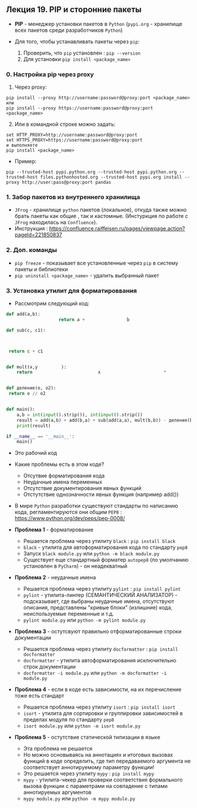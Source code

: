 ## Лекция 19. PIP и сторонние пакеты

* **PIP** - менеджер установки пакетов в `Python` (`pypi.org` - хранилище всех пакетов среди разработчиков `Python`)

* Для того, чтобы устанавливать пакеты через `pip`:
    1. Проверить, что `pip` установлен : `pip --version`
    2. Для установки `pip install <package_name>`

### 0. Настройка pip через proxy

1) Через proxy:

```
pip install --proxy http://username:password@proxy:port <package_name>
или
pip install --proxy https://username:password@proxy:port <package_name>
```

2) Или в командной строке можно задать:
```
set HTTP_PROXY=http://username:password@proxy:port
set HTTPS_PROXY=https://username:password@proxy:port
и выполняете
pip install <package_name>
```
* Пример:
```
pip --trusted-host pypi.python.org --trusted-host pypi.python.org --trusted-host files.pythonhosted.org --trusted-host pypi.org install --proxy http://user:pass@proxy:port pandas
```


### 1. Забор пакетов из внутреннего хранилища
* `JFrog` - хранилище `python` пакетов (локальное), откуда также можно брать пакеты как общие , так и кастомные. (Инстуркция по работе с `JFrog` находилась на `Confluence`).
* Инструкция : https://confluence.raiffeisen.ru/pages/viewpage.action?pageId=221850837

### 2. Доп. команды
* `pip freeze` - показывает все установленные через `pip` в систему пакеты и библиотеки
* `pip uninstall <package_name>` - удалить выбранный пакет

### 3. Установка утилит для форматироввания
* Рассмотрим следующий код:
```py
def add(a,b):
                    return a +                b

def sub(c, c1):



 return c + c1


def mult(x,y         ):
    return                         x                        *                     y


def деление(o, o2):
 return o // o2


def main():
    a,b = int(input().strip()), int(input().strip())
    result = add(a,b) + add(b,a) + sub(add(a,a), mult(b,b)) - деление(b,a) ** 2 + add(a,b) + add(b,a) + sub(add(a,a), mult(b,b)) - деление(b,a) ** 2
    print(result)

if __name__ == '__main__':
    main() 
```

* Это рабочий код
* Какие проблемы есть в этом коде?
    * Отсутвие форматирования кода
    * Неудачные имена переменных 
    * Отсутствие документирования явных функций
    * Отстутствие однозначности явных функция (например add())

* В мире `Python` разработки существуют стандарты по написанию кода, регламентируются они общим `PEP8` : https://www.python.org/dev/peps/pep-0008/

* **Проблема 1** - форматирование
    * Решается проблема через утилиту `black` : `pip install black`
    * `black` - утилита для автоформатирования кода по стандарту `pep8`
    * Запуск `black module.py` или `python -m black module.py`
    * Существует еще стандартный форматер `autopep8` (по умолчанию установлен в `PyCharm`) - он неадекватный

* **Проблема 2** - неудачные имена
    * Решается проблема через утилиту `pylint` : `pip install pylint`
    * `pylint` - утилита-линтер (СЕМАНТИЧЕСКИЙ АНАЛИЗАТОР) - подсказывает, где выбраны неудачные имена, отсутствуют описания, представлены "кривые блоки" (излишние) кода, неиспользуемые переменные и т.д.
    * `pylint module.py` или `python -m pylint module.py`

* **Проблема 3** - остутсвуют правильно отформатированные строки документации
    * Решается проблема через утилиту `docformatter` : `pip install docformatter`
    * `docformatter` - утилита автоформатирования исключительно строк документации 
    * `docformatter -i module.py` или `python -m docformatter -i module.py`

* **Проблема 4** - если в коде есть зависимости, на их перечисление тоже есть стандарт
    * Решается проблема через утилиту `isort` : `pip install isort`
    * `isort` - утилита для сортировки и группировки зависимостей в пределах модуля по стандарту `pep8`
    * `isort module.py` или `python -m isort module.py`

* **Проблема 5** - остутствие статической типизации в языке
    * Эта проблема не решается
    * Но можно основываясь на аннотациях и итоговых вызовах функций в коде определить, где тип передаваемого аргумента не соответствует аннотируемому параметру функции!
    * Это решается через утилиту `mypy` : `pip install mypy`
    * `mypy` - утилита-чекер для проверки соответствия формального вызова функции с параметрами на совпадение с типами аннотируемых аргументов
    * `mypy module.py` или `python -m mypy module.py`
